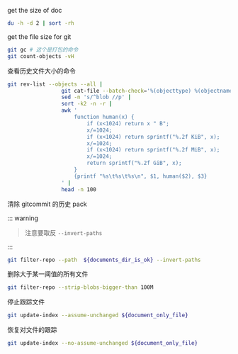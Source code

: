 get the size of doc

```bash
du -h -d 2 | sort -rh
```

get the file size for git

```bash
git gc # 这个是打包的命令
git count-objects -vH
```

查看历史文件大小的命令

```bash
git rev-list --objects --all |
                 git cat-file --batch-check='%(objecttype) %(objectname) %(objectsize) %(rest)' |
                 sed -n 's/^blob //p' |
                 sort -k2 -n -r |
                 awk '
                     function human(x) {
                         if (x<1024) return x " B";
                         x/=1024;
                         if (x<1024) return sprintf("%.2f KiB", x);
                         x/=1024;
                         if (x<1024) return sprintf("%.2f MiB", x);
                         x/=1024;
                         return sprintf("%.2f GiB", x);
                     }
                     {printf "%s\t%s\t%s\n", $1, human($2), $3}
                 ' |
                 head -n 100
```

清除 gitcommit 的历史 pack

::: warning

> 注意要取反 `--invert-paths`

:::

```bash
git filter-repo --path  ${documents_dir_is_ok} --invert-paths
```

删除大于某一阈值的所有文件

```bash
git filter-repo --strip-blobs-bigger-than 100M
```

停止跟踪文件

```bash
git update-index --assume-unchanged ${document_only_file}
```

恢复对文件的跟踪

```bash
git update-index --no-assume-unchanged ${document_only_file}

```
